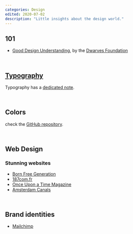 ```yaml
---
categories: Design
edited: 2020-07-02
description: "Little insights about the design world."
---
```

## 101

- <a href="https://dwarves.foundation/playbook/good-design-understanding" rel="noopener" target="_blank">Good Design Understanding</a>, by the <a href="https://dwarves.foundation" rel="noopener" target="_blank">Dwarves Foundation</a>

<br />

## [Typography](/Typography)

Typography has a [dedicated note](/Typography).

<br />

## Colors

check the <a href="https://github.com/xplosionmind/colors" rel="noopener" target="_blank">GitHub repository</a>.

<br />

## Web Design

### Stunning websites

- <a href="https://www.bornfreegeneration.com" rel="noopener" target="_blank">Born Free Generation</a>
- <a href="https://187com.fr" rel="noopener" target="_blank">187com.fr</a>
- <a href="https://www.onceuponatimemag.com" rel="noopener" target="_blank">Once Upon a Time Magazine</a>
- <a href="https://canals-amsterdam.nl" rel="noopener" target="_blank">Amsterdam Canals</a>

<br />

## Brand identities

- <a href="https://mailchimp.com/design/" rel="noopener" target="_blank">Mailchimp</a>


<br />


